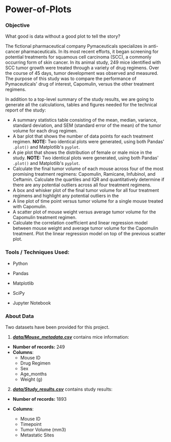 # Power-of-Plots

### Objective

What good is data without a good plot to tell the story?

The fictional pharmaceutical company Pymaceuticals specializes in anti-cancer pharmaceuticals. In its most recent efforts, it began screening for potential treatments for squamous cell carcinoma (SCC), a commonly occurring form of skin cancer. In its animal study, 249 mice identified with SCC tumor growth were treated through a variety of drug regimens. Over the course of 45 days, tumor development was observed and measured. The purpose of this study was to compare the performance of Pymaceuticals' drug of interest, Capomulin, versus the other treatment regimens.

In addition to a top-level summary of the study results, we are going to generate all the calculations, tables and figures needed for the technical report of the study:

-  A summary statistics table consisting of the mean, median, variance, standard deviation, and SEM (standard error of the mean) of the tumor volume for each drug regimen.
- A bar plot  that shows the number of data points for each treatment regimen.
**NOTE:** Two identical plots were generated, using both Pandas' `.plot()` and Matplotlib's `pyplot`.
- A pie plot that shows the distribution of female or male mice in the study.
**NOTE:** Two identical plots were generated, using both Pandas' `.plot()` and Matplotlib's `pyplot`.
- Calculate the final tumor volume of each mouse across four of the most promising treatment regimens: Capomulin, Ramicane, Infubinol, and Ceftamin. Calculate the quartiles and IQR and quantitatively determine if there are any potential outliers across all four treatment regimens.
- A box and whisker plot of the final tumor volume for all four treatment regimens and highlight any potential outliers in the 
- A line plot of time point versus tumor volume for a single mouse treated with Capomulin.
- A scatter plot of mouse weight versus average tumor volume for the Capomulin treatment regimen.
- Calculate the correlation coefficient and linear regression model between mouse weight and average tumor volume for the Capomulin treatment. Plot the linear regression model on top of the previous scatter plot.

### Tools / Techniques Used:

- Python

- Pandas

- Matplotlib

- SciPy
- Jupyter Notebook



### About Data

 Two datasets have been provided for this project. 

1. <u>***data/Mouse_metadata.csv***</u> contains mice information:

-  **Number of records:**      249
- **Columns**:
  -  Mouse ID
  - Drug Regimen
  - Sex
  - Age_months
  - Weight (g)

2. <u>***data/Study_results.csv***</u> contains study results:

-  **Number of records:**      1893

- **Columns**:
  - Mouse ID
  - Timepoint
  - Tumor Volume (mm3)
  - Metastatic Sites